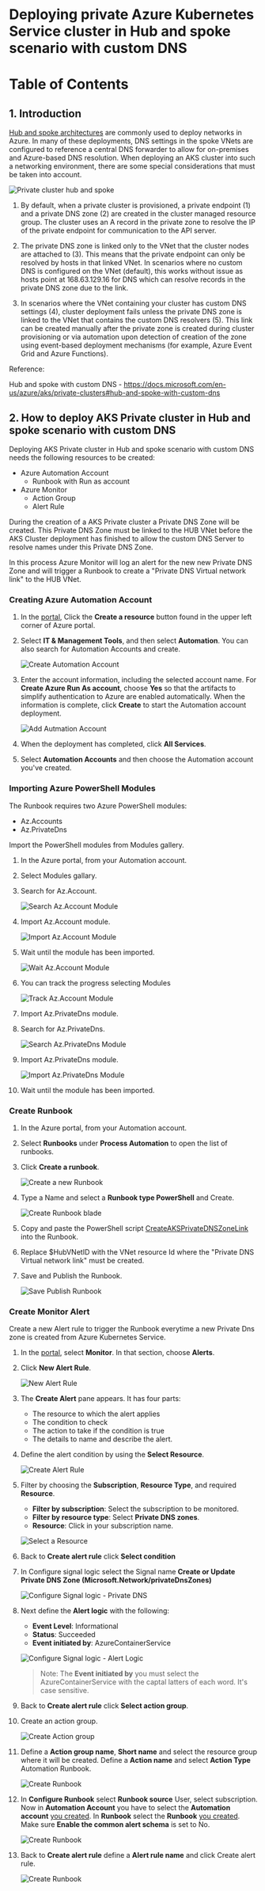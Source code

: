 Deploying private Azure Kubernetes Service cluster in Hub and spoke scenario with custom DNS
=====================================================================================

Table of Contents
=================

## 1. Introduction

[Hub and spoke architectures](https://docs.microsoft.com/azure/architecture/reference-architectures/hybrid-networking/hub-spoke) are commonly used to deploy networks in Azure. In many of these deployments, DNS settings in the spoke VNets are configured to reference a central DNS forwarder to allow for on-premises and Azure-based DNS resolution. When deploying an AKS cluster into such a networking environment, there are some special considerations that must be taken into account.

![Private cluster hub and spoke](media/aks-private-hub-spoke.png)

1. By default, when a private cluster is provisioned, a private endpoint (1) and a private DNS zone (2) are created in the cluster managed resource group. The cluster uses an A record in the private zone to resolve the IP of the private endpoint for communication to the API server.

2. The private DNS zone is linked only to the VNet that the cluster nodes are attached to (3). This means that the private endpoint can only be resolved by hosts in that linked VNet. In scenarios where no custom DNS is configured on the VNet (default), this works without issue as hosts point at 168.63.129.16 for DNS which can resolve records in the private DNS zone due to the link.

3. In scenarios where the VNet containing your cluster has custom DNS settings (4), cluster deployment fails unless the private DNS zone is linked to the VNet that contains the custom DNS resolvers (5). This link can be created manually after the private zone is created during cluster provisioning or via automation upon detection of creation of the zone using event-based deployment mechanisms (for example, Azure Event Grid and Azure Functions).

Reference:

Hub and spoke with custom DNS - https://docs.microsoft.com/en-us/azure/aks/private-clusters#hub-and-spoke-with-custom-dns


## 2. How to deploy AKS Private cluster in Hub and spoke scenario with custom DNS

Deploying AKS Private cluster in Hub and spoke scenario with custom DNS needs the following resources to be created:

- Azure Automation Account
    - Runbook with Run as account
- Azure Monitor
    - Action Group
    - Alert Rule

During the creation of a AKS Private cluster a Private DNS Zone will be created. This Private DNS Zone must be linked to the HUB VNet before the AKS Cluster deployment has finished to allow the custom DNS Server to resolve names under this Private DNS Zone.

In this process Azure Monitor will log an alert for the new new Private DNS Zone and will trigger a Runbook to create a "Private DNS Virtual network link" to the HUB VNet.

### Creating Azure Automation Account

1. In the [portal](https://portal.azure.com), Click the **Create a resource** button found in the upper left corner of Azure portal.

2. Select **IT & Management Tools**, and then select **Automation**. You can also search for Automation Accounts and create.

    ![Create Automation Account](media/image1.png)

3. Enter the account information, including the selected account name. For **Create Azure Run As account**, choose **Yes** so that the artifacts to simplify authentication to Azure are enabled automatically. When the information is complete, click **Create** to start the Automation account deployment.

    ![Add Autmation Account](media/image2.png)

4. When the deployment has completed, click **All Services**.

5. Select **Automation Accounts** and then choose the Automation account you've created.

### Importing Azure PowerShell Modules

The Runbook requires two Azure PowerShell modules:
- Az.Accounts
- Az.PrivateDns

Import the PowerShell modules from Modules gallery.

1. In the Azure portal, from your Automation account.

2. Select Modules gallary.

3. Search for Az.Account.

    ![Search Az.Account Module](media/image3.png)

4. Import Az.Account module.

    ![Import Az.Account Module](media/image4.png)

5. Wait until the module has been imported.

    ![Wait Az.Account Module](media/image5.png)

6. You can track the progress selecting Modules

    ![Track Az.Account Module](media/image8.png)

7. Import Az.PrivateDns module.

8. Search for Az.PrivateDns.

    ![Search Az.PrivateDns Module](media/image6.png)

9. Import Az.PrivateDns module.

    ![Import Az.PrivateDns Module](media/image7.png)

10. Wait until the module has been imported.

### Create Runbook

1. In the Azure portal, from your Automation account.

2. Select **Runbooks** under **Process Automation** to open the list of runbooks.

3. Click **Create a runbook**.

    ![Create a new Runbook](media/image13.png)

4. Type a Name and select a **Runbook type PowerShell** and Create.

    ![Create Runbook blade](media/image14.png)

5. Copy and paste the PowerShell script [CreateAKSPrivateDNSZoneLink](CreateAKSPrivateDNSZoneLink.sp1) into the Runbook.

6. Replace $HubVNetID with the VNet resource Id where the "Private DNS Virtual network link" must be created.

7. Save and Publish the Runbook.

    ![Save Publish Runbook](media/image15.png)

### Create Monitor Alert

Create a new Alert rule to trigger the Runbook everytime a new Private Dns zone is created from Azure Kubernetes Service.

1. In the [portal](https://portal.azure.com/), select **Monitor**. In that section, choose **Alerts**.

2. Click **New Alert Rule**. 

    ![New Alert Rule](media/image17.png)

3. The **Create Alert** pane appears. It has four parts: 
    - The resource to which the alert applies
    - The condition to check
    - The action to take if the condition is true
    - The details to name and describe the alert. 

4. Define the alert condition by using the **Select Resource**.

    ![Create Alert Rule](media/image18.png)

5. Filter by choosing the **Subscription**, **Resource Type**, and required **Resource**.
    - **Filter by subscription**: Select the subscription to be monitored.
    - **Filter by resource type**: Select **Private DNS zones**.
    - **Resource**: Click in your subscription name.

    ![Select a Resource](media/image19.png)

6. Back to **Create alert rule** click **Select condition**

7. In Configure signal logic select the Signal name **Create or Update Private DNS Zone (Microsoft.Network/privateDnsZones)**

    ![Configure Signal logic - Private DNS](media/image20.png)

8. Next define the **Alert logic** with the following:
    - **Event Level**: Informational
    - **Status**: Succeeded
    - **Event initiated by**: AzureContainerService

    ![Configure Signal logic - Alert Logic](media/image21.png)

    > Note: The **Event initiated by** you must select the AzureContainerService with the captal latters of each word. It's case sensitive.

9. Back to **Create alert rule** click **Select action group**.

10. Create an action group.

    ![Create Action group](media/image22.png)

11. Define a **Action group name**, **Short name** and select the resource group where it will be created. Define a **Action name** and select **Action Type** Automation Runbook.

    ![Create Runbook](media/image23.png)

12. In **Configure Runbook** select **Runbook source** User, select subscription. Now in **Automation Account** you have to select the **Automation account** [you created](https://github.com/Welasco/AKSDNSPrivateZoneAutoLinkHUBVNet#creating-azure-automation-account). In **Runbook** select the **Runbook** [you created](https://github.com/Welasco/AKSDNSPrivateZoneAutoLinkHUBVNet#create-runbook). Make sure **Enable the common alert schema** is set to No.

    ![Create Runbook](media/image24.png)

13. Back to **Create alert rule** define a **Alert rule name** and click Create alert rule.

    ![Create Runbook](media/image25.png)

